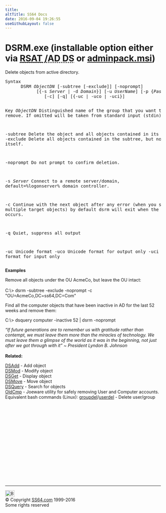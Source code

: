 ```yaml
---
title:
altTitle: SS64 Docs
date: 2016-09-04 19:26:55
useGithubLayout: false
---
```

<!-- #BeginLibraryItem "/Library/head_nt.lbi" --><!-- #EndLibraryItem --><h1>DSRM.exe  (installable option either via <abbr title="Remote Server Administrative Tools / Active Directory Domain Services"><a href="../links/windows.html">RSAT</a> /AD DS</abbr> or <a href="../links/windows.html">adminpack.msi</a>)</h1>
<p>Delete objects from  active directory.</p>
<pre>Syntax
      DSRM <i>ObjectDN</i> [-subtree [-exclude]] [-noprompt]
            [{-s <i>Server</i> | -d <i>Domain</i>}] [-u <i>UserName</i>] [-p {<i>Password</i> | *}]
               [-c] [-q] [{-uc | -uco | -uci}]

Key
   <i>ObjectDN</i>  Distinguished name of the group that you want to remove.
             If omitted will be taken from standard input (stdin)

   -subtree  Delete the object and all objects contained in its subtree.
   -exclude  Delete all objects contained in the subtree, but not the object itself.

   -noprompt Do not prompt to confirm deletion.

   -s <i>Server</i> Connect to a remote server/domain, default=%logonserver% domain controller.

   -c        Continue with the next object after any error (when you specify multiple target objects)
             by default dsrm will exit when the first error occurs.

   -q        Quiet, suppress all output

   -uc       Unicode format
   -uco      Unicode format for output only
   -uci      Unicode format for input only</pre>
<p><b>Examples</b></p>
<p>Remove all objects under the OU <span class="code">AcmeCo</span>, but leave the OU intact<span class="code">:<br>
<br>
C:\&gt; dsrm -subtree -exclude -noprompt -c "OU=AcmeCo,DC=ss64,DC=Com"</span></p>
<p>Find all the computer objects that have been inactive in AD for the last 52 weeks and remove them:</p>
<p class="code"><span class="code">C:\&gt; </span>dsquery computer -inactive 52 | dsrm -noprompt</p>
<p><i class="quote">“If future generations are to remember us with gratitude rather than contempt, we must leave them more than the miracles of technology. We must leave them a glimpse of the world as it was in the beginning, not just after we got through with it” ~ President Lyndon B. Johnson</i><br>
<br>
<b> Related:</b></p>
<p><a href="dsadd.html">DSAdd</a> - Add object<br>
<a href="dsmod.html">DSMod</a> - Modify object<br>
<a href="dsget.html">DSGet</a> - Display object <br>
<a href="dsmove.html">DSMove</a> - Move object<br>
<a href="dsquery.html">DSQuery</a> - Search for objects<br>
<a href="http://www.joeware.net/freetools/tools/oldcmp/index.htm">OldCmp</a> - Joeware utility for safely removing User and Computer accounts.<br>
Equivalent bash commands (Linux): <a href="../bash/groupdel.html">groupdel</a>/<a href="../bash/userdel.html">userdel</a> - Delete user/group</p><!-- #BeginLibraryItem "/Library/foot_nt.lbi" --><p>
<!-- windows300 -->
<ins class="adsbygoogle" style="display:inline-block;width:300px;height:250px" data-ad-client="ca-pub-6140977852749469" data-ad-slot="7649547908"></ins>
<script>
(adsbygoogle = window.adsbygoogle || []).push({});
</script></p>
<hr>
<div id="bl" class="footer"><a href="dsrm.html#"><img src="../images/top.png" width="30" height="22" alt="Back to the Top"></a></div>
<div id="br" class="footer, tagline">© Copyright <a href="http://ss64.com/">SS64.com</a> 1999-2016<br>
Some rights reserved</div><!-- #EndLibraryItem -->

